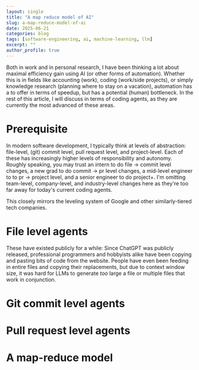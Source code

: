 ```yaml
---
layout: single
title: "A map reduce model of AI"
slug: a-map-reduce-model-of-ai
date: 2025-06-21
categories: blog
tags: [software-engineering, ai, machine-learning, llm]
excerpt: ""
author_profile: true
---
```


Both in work and in personal research, I have been thinking a lot about maximal efficiency gain using AI (or other forms of automation). Whether this is in fields like accounting (work), coding (work/side projects), or simply knowledge research (planning where to stay on a vacation), automation has a to offer in terms of speedup, but has a potential (human) bottleneck. In the rest of this article, I will discuss in terms of coding agents, as they are currently the most advanced of these areas.

# Prerequisite

In modern software development, I typically think at levels of abstraction: file-level, (git) commit level, pull request level, and project-level. Each of these has increasingly higher levels of responsibility and autonomy. Roughly speaking, you may trust an intern to do file -> commit level changes, a new grad to do commit -> pr level changes, a mid-level engineer to to pr -> project level, and a senior engineer to do project+. I'm omitting team-level, company-level, and industry-level changes here as they're too far away for today's current coding agents.

This closely mirrors the leveling system of Google and other similarly-tiered tech companies.

# File level agents

These have existed publicly for a while: Since ChatGPT was publicly released, professional programmers and hobbyists alike have been copying and pasting bits of code from the website. People have even been feeding in entire files and copying their replacements, but due to context window size, it was hard for LLMs to generate _too_ large a file or multiple files that work in conjunction.

# Git commit level agents

# Pull request level agents

# A map-reduce model
